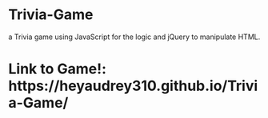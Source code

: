 # Trivia-Game

a Trivia game using JavaScript for the logic and jQuery to manipulate HTML.

<h1>Link to Game!: https://heyaudrey310.github.io/Trivia-Game/</h1>
